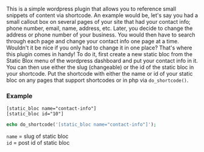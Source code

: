 This is a simple wordpress plugin that allows you to reference small snippets of content via shortcode. An example would be, let's say you had a small callout box on several pages of your site that had your contact info; phone number, email, name, address, etc. Later, you decide to change the address or phone number of your business. You would then have to search through each page and change your contact info one page at a time. Wouldn't it be nice if you only had to change it in one place? That's where this plugin comes in handy! To do it, first create a new static bloc from the Static Blox menu of the wordpress dashboard and put your contact info in it. You can then use either the slug (changeable) or the id of the static bloc in your shortcode. Put the shortcode with either the name or id of your static bloc on any pages that support shortcodes or in php via `do_shortcode()`.

### Example
```
[static_bloc name="contact-info"]
[static_bloc id="10"]
```
```php
echo do_shortcode('[static_bloc name="contact-info"]');
```
`name` = slug of static bloc  
`id` = post id of static bloc  
